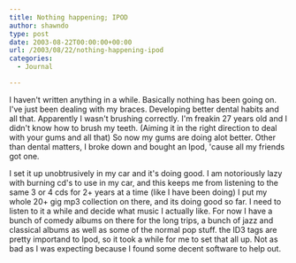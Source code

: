 ```yaml
---
title: Nothing happening; IPOD
author: shawndo
type: post
date: 2003-08-22T00:00:00+00:00
url: /2003/08/22/nothing-happening-ipod
categories:
  - Journal

---
```

I haven't written anything in a while. Basically nothing has been going on. I've just been dealing with my braces. Developing better dental habits and all that. Apparently I wasn't brushing correctly. I'm freakin 27 years old and I didn't know how to brush my teeth. (Aiming it in the right direction to deal with your gums and all that) So now my gums are doing alot better. Other than dental matters, I broke down and bought an Ipod, 'cause all my friends got one. 

I set it up unobtrusively in my car and it's doing good. I am notoriously lazy with burning cd's to use in my car, and this keeps me from listening to the same 3 or 4 cds for 2+ years at a time (like I have been doing) I put my whole 20+ gig mp3 collection on there, and its doing good so far. I need to listen to it a while and decide what music I actually like. For now I have a bunch of comedy albums on there for the long trips, a bunch of jazz and classical albums as well as some of the normal pop stuff. the ID3 tags are pretty importand to Ipod, so it took a while for me to set that all up. Not as bad as I was expecting because I found some decent software to help out.